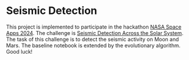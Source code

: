 # Seismic Detection

This project is implemented to participate in the hackathon [NASA Space Apps 2024](https://www.spaceappschallenge.org/nasa-space-apps-2024/). The challenge is [Seismic Detection Across the Solar System](https://www.spaceappschallenge.org/nasa-space-apps-2024/challenges/seismic-detection-across-the-solar-system/). The task of this challenge is to detect the seismic activity on Moon and Mars. The baseline notebook is extended by the evolutionary algorithm. Good luck!
